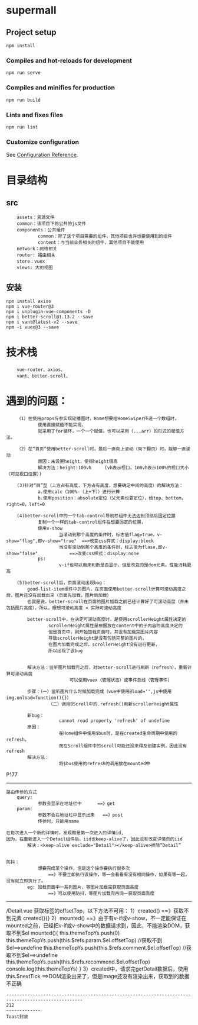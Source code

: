 # supermall

## Project setup
```
npm install
```

### Compiles and hot-reloads for development
```
npm run serve
```

### Compiles and minifies for production
```
npm run build
```

### Lints and fixes files
```
npm run lint
```

### Customize configuration
See [Configuration Reference](https://cli.vuejs.org/config/).


# 目录结构
## src
		assets：资源文件 
		common：该项目下的公共的js文件
		components：公共组件
				common：除了这个项目需要的组件，其他项目也许也要使用到的组件
				content：与当前业务相关的组件，其他项目不能使用
		network：网络相关
		router: 路由相关
		store：vuex
		views: 大的视图

## 安装
	npm install axios   
	npm i vue-router@3  
	npm i unplugin-vue-components -D   
	npm i better-scroll@1.13.2 --save
	npm i vant@latest-v2 --save
	npm -i vuex@3 --save

		
# 技术栈
		vue-router、axios、
		vant、better-scroll、

# 遇到的问题：
		（1）在使用props传参实现轮播图时，Home想要给HomeSwiper传递一个数组时，
				使用直接赋值不能实现，
				就采用了for循环，一个一个赋值，也可以采用（...arr）的形式的赋值方法。

		（2）在“首页”使用better-scroll时，最后一直向上滚动（向下翻页）时，能够一直滚动
				原因：未设置height，使得height很高
				解决方法：height:100vh     (vh表示视口，100vh表示100%的视口大小（可见视口位置）)

		(3)针对“目”型（上方占有高度，下方占有高度，想要确定中间的高度）的解决方法：
				a.使用calc（100%-（上+下））进行计算
				b.使用position：absolute定位（父元素也要定位），给top、bottom，right=0，left=0

		(4)better-scroll中的一个tab-control导航栏组件无法达到顶部后固定位置
				复制一个一样的tab-control组件在想要固定的位置，
				使用v-show
						当滚动到那个高度的条件时，标志值flag=true，v-show="flag",即v-show="true"	==>改变css样式：display:block
						当没有滚动到那个高度的条件时，标志值为flase,即v-show="false"			==>改变css样式：display:none
				ps:
						v-if也可以用来判断是否显示，但是改变的是dom元素。性能消耗更高

		(5)better-scroll后，页面滚动出现bug：
			good-list-item组件中的图片，在页面使用better-scroll计算可滚动高度之后，图片还没有加载出来（页面先加载，图片后加载）
			也就是说，better-scroll在页面的图片加载之前已经计算好了可滚动高度（并未包括图片高度），所以，理想可滚动高度 < 实际可滚动高度

			better-scroll中，在决定可滚动高度时，是使用scrollerHeight属性决定的
					scrollerHeight属性是根据放在content中的子内容的高度决定的
					但是首页中，刚开始加载页面时，并没有加载完图片内容
					导致scrollerHeight是没有包括完整的图片的，
					在图片加载完成之后，scrollerHeight没有进行更新，
					所以出现了该bug


			解决方法：监听图片加载完之后，对better-scroll进行刷新（refresh），重新计算可滚动高度
							可以使用vuex（管理状态）或事件总线（管理事件）

			步骤：（一）监听图片什么时候加载完成（vue中使用@load='',js中使用img.onload=function(){}）
					（二）调用BScroll中的.refresh()刷新scrollerHeight属性
			
			新bug：
						cannot read property 'refresh' of undefine
			原因：
						在Home组件中使用$bus时，是在created生命周期中使用的refresh，
						而在Scroll组件中的scroll可能还没来得及创建实例，因此没有refresh
			解决方法：
						将$bus使用的refresh的调用放在mounted中


P177

-------------------------------------------------------------------------------------------------		

	路由传参的方式
		query:
				参数会显示在地址栏中		==》get
		param: 
				参数不会在地址栏中显示出来	==》post
				传参时，只能用name

	在每次进入一个新的详情时，发现都是第一次进入的详情id,
	因为，在重新进入一个Detail组件后，iid也keep-alive了，因此没有改变详情页的iid
			解决：<keep-alive exclude="Detail"></keep-alive>排除“Detail”


	防抖：
				想要完成某个操作，但是这个操作要执行很多次
					==》不要立即执行该操作，等一会看看有没有相同操作，如果有等一起，没有就立即执行了。
			eg:	加载页面中一系列图片，等图片加载完获取页面高度
					==》可以使用防抖，等图片加载完再同一获取页面高度

----------------------------------------------------------------------------------------------------------

/Detail.vue
	获取标签的offsetTop，以下方法不可用：
			1）created()
					==》获取不到元素
				created(){}
			2）mounted()
					==》由于有v-if或v-show，不一定能保证在mounted之前，已经把v-if或v-show中的数据请求到，因此，不能渲染DOM，获取不到$el
				mounted(){
					this.themeTopYs.push(0)
					this.themeTopYs.push(this.$refs.param.$el.offsetTop)		//获取不到$el==>undefine
					this.themeTopYs.push(this.$refs.comment.$el.offsetTop)		//获取不到$el==>undefine
					this.themeTopYs.push(this.$refs.recommend.$el.offsetTop)
					console.log(this.themeTopYs)
				} 
			3）created中，请求完getDetail数据后，使用this.$nextTick
					==>DOM渲染出来了，但是image还没有渲染出来，获取到的数据不正确
	

	---------------------------------------------------------------------------------------------------
	212
	-------------
	Toast封装
	